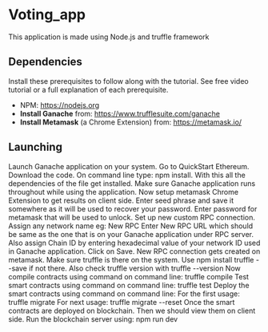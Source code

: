 # Voting_app
This application is made using Node.js and truffle framework

## Dependencies
Install these prerequisites to follow along with the tutorial. See free video tutorial or a full explanation of each prerequisite.
- NPM: https://nodejs.org
- **Install Ganache** from: https://www.trufflesuite.com/ganache
- **Install Metamask** (a Chrome Extension) from: https://metamask.io/
## Launching
Launch Ganache application on your system. Go to QuickStart Ethereum.
Download the code.
On command line type: npm install. With this all the dependencies of the file get installed.
Make sure Ganache application runs throughout while using the application.
Now setup metamask Chrome Extension to get results on client side.
Enter seed phrase and save it somewhere as it will be used to recover your password.
Enter password for metamask that will be used to unlock.
Set up new custom RPC connection.
Assign any network name eg: New RPC
Enter New RPC URL which should be same as the one that is on your Ganache application under RPC server.
Also assign Chain ID by entering hexadecimal value of your network ID used in Ganache application. Click on Save.
New RPC connection gets created on metamask.
Make sure truffle is there on the system. Use npm install truffle --save if not there. Also check truffle version with truffle --version
Now compile contracts using command on command line: truffle compile
Test smart contracts using command on command line: truffle test
Deploy the smart contracts using command on command line:
For the first usage: truffle migrate
For next usage: truffle migrate --reset
Once the smart contracts are deployed on blockchain. Then we should view them on client side.
Run the blockchain server using: npm run dev
